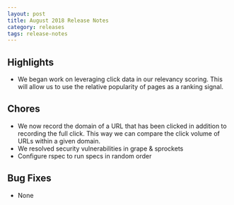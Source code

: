 ```yaml
---
layout: post
title: August 2018 Release Notes
category: releases
tags: release-notes
---
```


## Highlights
* We began work on leveraging click data in our relevancy scoring. This will allow us to use the relative popularity of pages as a ranking signal.

## Chores
* We now record the domain of a URL that has been clicked in addition to recording the full click. This way we can compare the click volume of URLs within a given domain.
* We resolved security vulnerabilities in grape & sprockets
* Configure rspec to run specs in random order

## Bug Fixes
* None
